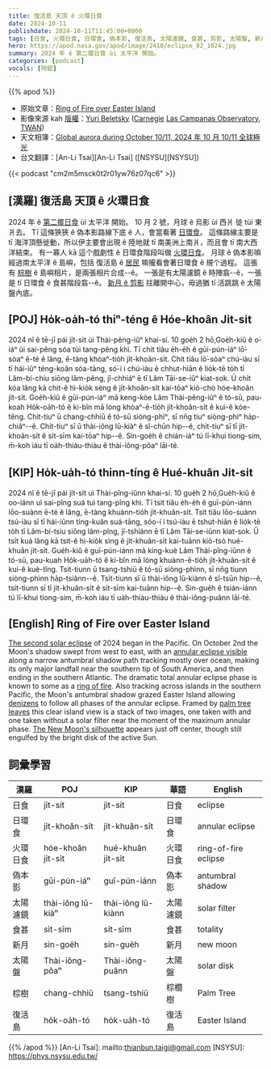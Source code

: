 ```yaml
---
title: 復活島 天頂 ê 火環日食
date: 2024-10-11
publishdate: 2024-10-11T11:45:00+0800
tags: [日食, 火環日食, 日環食, 偽本影, 復活島, 太陽濾鏡, 食甚, 剪影, 太陽盤, 新月, 棕樹]
hero: https://apod.nasa.gov/apod/image/2410/eclipse_02_1024.jpg
summary: 2024 年 ê 第二擺日食 ùi 太平洋 開始。
categories: [podcast]
vocals: [阿錕]
---
```


{{% apod %}}

- 原始文章：[Ring of Fire over Easter Island](https://apod.nasa.gov/apod/ap241011.html)
- 影像來源 kah [版權][copyright]：[Yuri Beletsky](https://www.instagram.com/yuribeletsky/) ([Carnegie](http://carnegiescience.edu/) [Las Campanas Observatory](http://www.lco.cl/), [TWAN](https://twanight.org/about/))
- 天文相簿：[Global aurora during October 10/11, 2024 年 10 月 10/11 全球極光](https://www.facebook.com/media/set/?vanity=APOD.Sky&set=a.530876019640980)
- 台文翻譯：[An-Li Tsai][An-Li Tsai] ([NSYSU][NSYSU])

{{< podcast "cm2m5msck0t2r01yw76z07qc6" >}}

## [漢羅] 復活島 天頂 ê 火環日食
2024 年 ê [第二擺日食][The second solar eclipse] ùi 太平洋 開始。
10 月 2 號，月球 ê 烏影 ùi 西爿 徙 tùi 東爿去。
Tī 這條狹狹 ê 偽本影路線下底 ê 人，會當看著 [日環食][annular eclipse visible]。
這條路線主要是 tī 海洋頂懸徙動，所以伊主要會出現 ê 陸地就 tī 南美洲上南爿，而且會 tī 南大西洋結束。
有一寡人 kā 這个戲劇性 ê 日環食階段叫做 [火環日食][ring of fire]。
月球 ê 偽本影嘛經過南太平洋 ê 島嶼，包括 復活島 ê [居民][denizens] 嘛攏看會著日環食 ê 規个過程。
這張有 [棕樹][palm tree leaves] ê 島嶼相片，是兩張相片合成--ê。
一張是有太陽濾鏡 ê 時陣翕--ê，一張是 tī 日環食 ê 食甚階段翕--ê。
[新月 ê 剪影][The New Moon's silhouette] 拄離開中心，毋過猶 tī 活跳跳 ê 太陽盤內底。

## [POJ] Ho̍k-oa̍h-tó thiⁿ-téng ê Hóe-khoân Ji̍t-si̍t
2024 nî ê tē-jī pái ji̍t-si̍t ùi Thài-pêng-iûⁿ khai-sí.
10 goe̍h 2 hō,Goe̍h-kiû ê o͘-iáⁿ ùi sai-pêng sóa tùi tang-pêng khì.
Tī chit tiâu e̍h-e̍h ê gūi-pún-iáⁿ lō͘-sòaⁿ ē-té ê lâng, ē-tàng khòaⁿ-tio̍h ji̍t-khoân-si̍t.
Chit tiâu lō͘-sòaⁿ chú-iàu sī tī hái-iûⁿ téng-koân sóa-tāng, só͘-í i chú-iàu ē chhut-hiān ê lio̍k-tē to̍h tī Lâm-bí-chiu siōng lâm-pêng, jî-chhiáⁿ ē tī Lâm Tāi-se-iûⁿ kiat-sok.
Ū chi̍t kóa lâng kā chit-ê hì-kio̍k sèng ê ji̍t-khoân-si̍t kai-tōaⁿ kiò-chò hóe-khoân ji̍t-si̍t.
Goe̍h-kiû ê gūi-pún-iáⁿ mā keng-kòe Lâm Thài-pêng-iûⁿ ê tó-sū, pau-koah Ho̍k-oa̍h-tó ê ki-bîn mā lóng khòaⁿ-ē-tio̍h ji̍t-khoân-si̍t ê kui-ê kòe-têng.
Chit-tiuⁿ ū chang-chhiū ê tó-sū siòng-phìⁿ, sī nn̄g tiuⁿ siòng-phìⁿ ha̍p-chiâⁿ--ê.
Chi̍t-tiuⁿ sī ū thài-iông lū-kiàⁿ ê sî-chūn hip--ê, chi̍t-tiuⁿ sī tī ji̍t-khoân-si̍t ê si̍t-sīm kai-tōaⁿ hip--ê.
Sin-goe̍h ê chián-iáⁿ tú lī-khui tiong-sim, m̄-koh iáu tī oa̍h-thiàu-thiàu ê thài-iông-pôaⁿ lāi-té.

## [KIP] Ho̍k-ua̍h-tó thinn-tíng ê Hué-khuân Ji̍t-si̍t
2024 nî ê tē-jī pái ji̍t-si̍t uì Thài-pîng-iûnn khai-sí.
10 gue̍h 2 hō,Gue̍h-kiû ê oo-iánn uì sai-pîng suá tuì tang-pîng khì.
Tī tsit tiâu e̍h-e̍h ê guī-pún-iánn lōo-suànn ē-té ê lâng, ē-tàng khuànn-tio̍h ji̍t-khuân-si̍t.
Tsit tiâu lōo-suànn tsú-iàu sī tī hái-iûnn tíng-kuân suá-tāng, sóo-í i tsú-iàu ē tshut-hiān ê lio̍k-tē to̍h tī Lâm-bí-tsiu siōng lâm-pîng, jî-tshiánn ē tī Lâm Tāi-se-iûnn kiat-sok.
Ū tsi̍t kuá lâng kā tsit-ê hì-kio̍k sìng ê ji̍t-khuân-si̍t kai-tuānn kiò-tsò hué-khuân ji̍t-si̍t.
Gue̍h-kiû ê guī-pún-iánn mā king-kuè Lâm Thài-pîng-iûnn ê tó-sū, pau-kuah Ho̍k-ua̍h-tó ê ki-bîn mā lóng khuànn-ē-tio̍h ji̍t-khuân-si̍t ê kui-ê kuè-tîng.
Tsit-tiunn ū tsang-tshiū ê tó-sū siòng-phìnn, sī nn̄g tiunn siòng-phìnn ha̍p-tsiânn--ê.
Tsi̍t-tiunn sī ū thài-iông lū-kiànn ê sî-tsūn hip--ê, tsi̍t-tiunn sī tī ji̍t-khuân-si̍t ê si̍t-sīm kai-tuānn hip--ê.
Sin-gue̍h ê tsián-iánn tú lī-khui tiong-sim, m̄-koh iáu tī ua̍h-thiàu-thiàu ê thài-iông-puânn lāi-té.

## [English] Ring of Fire over Easter Island
[The second solar eclipse][The second solar eclipse] of 2024 began in the Pacific.
On October 2nd the Moon's shadow swept from west to east, with an [annular eclipse visible][annular eclipse visible] along a narrow antumbral shadow path tracking mostly over ocean, making its only major landfall near the southern tip of South America, and then ending in the southern Atlantic.
The dramatic total annular eclipse phase is known to some as a [ring of fire][ring of fire].
Also tracking across islands in the southern Pacific, the Moon's antumbral shadow grazed Easter Island allowing [denizens][denizens] to follow all phases of the annular eclipse.
Framed by [palm tree leaves][palm tree leaves] this clear island view is a stack of two images, one taken with and one taken without a solar filter near the moment of the maximum annular phase.
[The New Moon's silhouette][The New Moon's silhouette] appears just off center, though still engulfed by the bright disk of the active Sun.

## 詞彙學習
|漢羅|POJ|KIP|華語|English|
|-|-|-|-|-|
| 日食 | ji̍t-sit | ji̍t-sit | 日食 | eclipse |
| 日環食 | ji̍t-khoân-si̍t | ji̍t-khuân-si̍t | 日環食 | annular eclipse |
| 火環日食 | hóe-khoân ji̍t-si̍t | hué-khuân ji̍t-si̍t | 火環日食 | ring-of-fire eclipse |
| 偽本影 | gūi-pún-iáⁿ | guī-pún-iánn | 偽本影 | antumbral shadow |
| 太陽濾鏡 | thài-iông lū-kiàⁿ | thài-iông lū-kiànn | 太陽濾鏡 | solar filter |
| 食甚 | si̍t-sīm | si̍t-sīm | 食甚 | totality || 剪影 | chián-iáⁿ | tsián-iánn | 剪影 | silhouette |
| 新月 | sin-goe̍h | sin-gue̍h | 新月 | new moon |
| 太陽盤 | Thài-iông-pôaⁿ | Thài-iông-puânn | 太陽盤 | solar disk |
| 棕樹 | chang-chhiū | tsang-tshiū | 棕櫚樹 | Palm Tree |
| 復活島 | ho̍k-oa̍h-tó | ho̍k-ua̍h-tó | 復活島 | Easter Island |

{{% /apod %}}
[An-Li Tsai]: mailto:thianbun.taigi@gmail.com
[NSYSU]: https://phys.nsysu.edu.tw/

[copyright]: https://apod.nasa.gov/apod/fap/lib/about_apod.html#srapply
[License3]: https://creativecommons.org/licenses/by/3.0/
[License2]:https://creativecommons.org/licenses/by-nc-nd/2.0/

[The second solar eclipse]:https://earthsky.org/astronomy-essentials/an-annular-solar-eclipse-on-october-2-2024/
[annular eclipse visible]:https://science.nasa.gov/eclipses/future-eclipses/oct-2-annular-eclipse/
[ring of fire]:https://apod.nasa.gov/apod/ap231005.html
[denizens]:https://apod.nasa.gov/apod/ap170918.html
[palm tree leaves]:https://apod.nasa.gov/apod/ap240413.html
[The New Moon's silhouette]:https://www.facebook.com/media/set/?set=a.524914740237108
